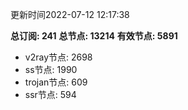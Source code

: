 更新时间2022-07-12 12:17:38

**总订阅: 241**
**总节点: 13214**
**有效节点: 5891**
- v2ray节点: 2698
- ss节点: 1990
- trojan节点: 609
- ssr节点: 594
